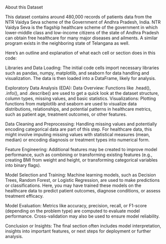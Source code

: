 About this Dataset


This dataset contains around 480,000 records of patients data from the NTR Vaidya Seva scheme of the Government of Andhra Pradesh, India. NTR Vaidya Seva is the flagship healthcare scheme of the government in which lower-middle class and low-income citizens of the state of Andhra Pradesh can obtain free healthcare for many major diseases and ailments. A similar program exists in the neighboring state of Telangana as well.


Here’s an outline and explanation of what each cell or section does in this code:

Libraries and Data Loading: 
The initial code cells import necessary libraries such as pandas, numpy, matplotlib, and seaborn for data handling and visualization. The data is then loaded into a DataFrame, likely for analysis.


Exploratory Data Analysis (EDA):
Data Overview: Functions like .head(), .info(), and .describe() are used to get a quick look at the dataset structure, column types, missing values, and basic statistics.
Visualizations: Plotting functions from matplotlib and seaborn are used to visualize data distributions, relationships, and potential patterns in healthcare metrics, such as patient age, treatment outcomes, or other features.


Data Cleaning and Preprocessing:
Handling missing values and potentially encoding categorical data are part of this step. For healthcare data, this might involve imputing missing values with statistical measures (mean, median) or encoding diagnosis or treatment types into numerical form.


Feature Engineering:
Additional features may be created to improve model performance, such as combining or transforming existing features (e.g., creating BMI from weight and height, or transforming categorical variables into binary flags).


Model Selection and Training:
Machine learning models, such as Decision Trees, Random Forest, or Logistic Regression, are used to make predictions or classifications. Here, you may have trained these models on the healthcare data to predict patient outcomes, diagnose conditions, or assess treatment efficacy.


Model Evaluation:
Metrics like accuracy, precision, recall, or F1-score (depending on the problem type) are computed to evaluate model performance. Cross-validation may also be used to ensure model reliability.


Conclusion or Insights:
The final section often includes model interpretation, insights into important features, or next steps for deployment or further analysis.
